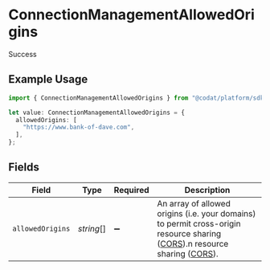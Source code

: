 # ConnectionManagementAllowedOrigins

Success

## Example Usage

```typescript
import { ConnectionManagementAllowedOrigins } from "@codat/platform/sdk/models/shared";

let value: ConnectionManagementAllowedOrigins = {
  allowedOrigins: [
    "https://www.bank-of-dave.com",
  ],
};
```

## Fields

| Field                                                                                                                                                                                                                                                   | Type                                                                                                                                                                                                                                                    | Required                                                                                                                                                                                                                                                | Description                                                                                                                                                                                                                                             |
| ------------------------------------------------------------------------------------------------------------------------------------------------------------------------------------------------------------------------------------------------------- | ------------------------------------------------------------------------------------------------------------------------------------------------------------------------------------------------------------------------------------------------------- | ------------------------------------------------------------------------------------------------------------------------------------------------------------------------------------------------------------------------------------------------------- | ------------------------------------------------------------------------------------------------------------------------------------------------------------------------------------------------------------------------------------------------------- |
| `allowedOrigins`                                                                                                                                                                                                                                        | *string*[]                                                                                                                                                                                                                                              | :heavy_minus_sign:                                                                                                                                                                                                                                      | An array of allowed origins (i.e. your domains) to permit cross-origin resource sharing ([CORS](https://en.wikipedia.org/wiki/Cross-origin_resource_sharing)).n resource sharing ([CORS](https://en.wikipedia.org/wiki/Cross-origin_resource_sharing)). |